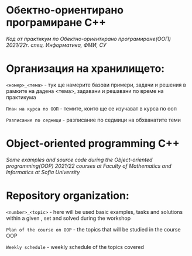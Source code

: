 # Обектно-ориентирано програмиране C++

*Код от практикум по Обектно-ориентирано програмиране(ООП) 2021/22г. спец. Информатика, ФМИ, СУ*

# Организация на хранилището:

  `<номер>_<тема>` - тук ще намерите базови примери, задачи и решения в рамките на дадена <тема>, задавани и решавани по време на практикума
    
   `План на курса по ООП` - темите, които ще се изучават в курса по ооп

   `Разписание по седмици` - разписание по седмици на обхванатите теми

# Object-oriented programming C++

*Some examples and source code during the Object-oriented programming(OOP) 2021/22 courses at Faculty of Mathematics and Informatics at Sofia University*

# Repository organization:

  `<number>_<topic>` - here will be used basic examples, tasks and solutions within a given <topic>, set and solved during the workshop </br>
  
   `Plan of the course on OOP` - the topics that will be studied in the course OOP </br>
   
   `Weekly schedule` - weekly schedule of the topics covered </br>
